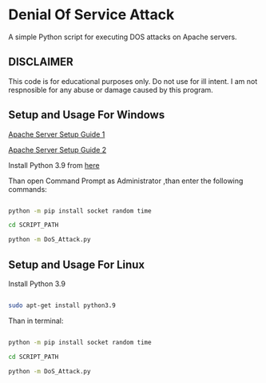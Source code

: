 # Denial Of Service Attack
 A simple Python script for executing DOS attacks on Apache servers.

## DISCLAIMER
This code is for educational purposes only. Do not use for ill intent. I am not respnosible for any abuse or damage caused by this program.

## Setup and Usage For Windows

[Apache Server Setup Guide 1](https://www.alphr.com/set-up-local-web-server/)

[Apache Server Setup Guide 2](https://www.maketecheasier.com/setup-local-web-server-all-platforms/)

Install Python 3.9 from [here](https://www.python.org/downloads/)

Than open Command Prompt as Administrator ,than enter the following commands:

```bash

python -m pip install socket random time

cd SCRIPT_PATH

python -m DoS_Attack.py

```

## Setup and Usage For Linux

Install Python 3.9

```bash

sudo apt-get install python3.9

```

Than in terminal:

```bash

python -m pip install socket random time

cd SCRIPT_PATH

python -m DoS_Attack.py

```
